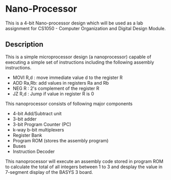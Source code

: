 # Nano-Processor
This is a 4-bit Nano-processor design which will be used as a lab assignment for CS1050 - Computer Organization and Digital Design Module.

## Description
This is a simple microprocessor design (a nanoprocessor) capable of 
executing a simple set of instructions including the following assembly instructions.

  * MOVI R,d : move immediate value d to the register R
  * ADD Ra,Rb: add values in registers Ra and Rb
  * NEG R    : 2's complement of the register R
  * JZ R,d   : Jump if value in register R is 0
  
  
This nanoprocessor consists of following major components
  * 4-bit Add/Subtract unit
  * 3-bit adder
  * 3-bit Program Counter (PC)
  * k-way b-bit multiplexers
  * Register Bank
  * Program ROM (stores the assembly program)
  * Buses
  * Instruction Decoder
  
 
This nanoprocessor will execute an assembly code stored in program ROM to calculate the total of all integers between 1 to 3 and desplay the value in 7-segment 
display of the BASYS 3 board.
